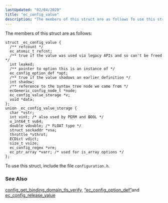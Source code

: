 ```yaml
---
lastUpdated: "02/04/2020"
title: "ec_config_value"
description: "The members of this struct are as follows To use this struct include the file configuration h config get binding domain tls verify Section 68 22 ec config option def and ec config release value..."
---
```


The members of this struct are as follows:

```
struct _ec_config_value {
  /** refcount */
  ec_atomic_t refcnt;
  /** true if the value was used via legacy APIs and so can't be freed */
  int leaked;
  /** pointer to option this is an instance of */
  ec_config_option_def *opt;
  /** true if the value shadows an earlier definition */
  int shadow;
  /** reference to the syntax tree node we came from */
  ecGeneric_config_node_t *node;
  ec_config_value_storage *v;
  void *data;
};
union _ec_config_value_storage {
  char *vstr;
  int vint; /* also used by PERM and BOOL */
  u_int64_t vu64;
  double vdouble; /* FLOAT type */
  struct sockaddr *vsa;
  throttle *vthrot;
  ECDict vdict;
  size_t vsize;
  ec_config_regex *vre;
  ec_ptr_array *varr; /* used for is_array options */
};
```

To use this struct, include the file `configuration.h`.

### <a name="idp32345904"></a> See Also

[config_get_binding_domain_tls_verify](/momentum/3/3-api/apis-config-get-binding-domain-tls-verify), [“ec_config_option_def”](/momentum/3/3-api/structs-ec-config-option-def)and [ec_config_release_value](/momentum/3/3-api/apis-ec-config-release-value)